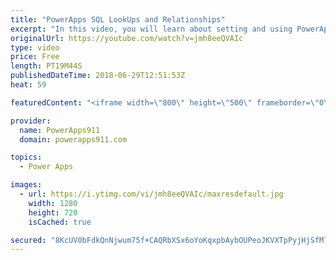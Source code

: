 ```yaml
---
title: "PowerApps SQL LookUps and Relationships"
excerpt: "In this video, you will learn about setting and using PowerApps SQL Lookups and Relationships. If you have a proper key structure in SQL and you need to learn how to make it work in PowerApps then this is the video for you. \r \r Getting started with SQL and PowerApps - https://www.youtube.com/watch?v=CO6xfbjnYwc"
originalUrl: https://youtube.com/watch?v=jmh8eeQVAIc
type: video
price: Free
length: PT19M44S
publishedDateTime: 2018-06-29T12:51:53Z
heat: 59

featuredContent: "<iframe width=\"800\" height=\"500\" frameborder=\"0\" src=\"https://www.youtube.com/embed/jmh8eeQVAIc\" allow=\"accelerometer; autoplay; encrypted-media; gyroscope; picture-in-picture\" allowfullscreen></iframe>"

provider:
  name: PowerApps911
  domain: powerapps911.com

topics:
  - Power Apps

images:
  - url: https://i.ytimg.com/vi/jmh8eeQVAIc/maxresdefault.jpg
    width: 1280
    height: 720
    isCached: true

secured: "8KcUV0bFdkQnNjwum75f+CAQRbXSx6oYoKqxpbAybOUPeoJKVXTpPyjHjSfMlbVb8eWRmkOOR/seaqVOIlrNjpV1q6VVwwGYO/ZVZnvUydQhRT+Jr3ucNJ9qLjdBURKLDAtguqs3JFvyNgUhDPF3zDDwu57M8Z71tsYe9HRLRnM8wD9AEymsDidVmzYFcoI2+sCtch62b2FpeVmOysthU1ZWuHrr7AXMQjCuQf+xUK7qfC3WFITLN5GA21aceKI2a/aTAk2cGIq3BWVsTmvEGUnETA3jtRJBp2ejrTrESVcrGg6Vpwh2s6P0fM35qyzi81jttvXzh09xJjwrShsoOhzOq10SRYw+G7VzEDsSSsCnV6KOnsbUBmtRiFTAEpix6Fq4gC/d/NiO7IJ4unHQXj5ERrfiHl8mnivmfbKcvjU=;YHmccjbM2imCsy5gThQfAQ=="
---
```


